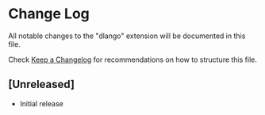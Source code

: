 # Change Log

All notable changes to the "dlango" extension will be documented in this file.

Check [Keep a Changelog](http://keepachangelog.com/) for recommendations on how to structure this file.

## [Unreleased]

- Initial release